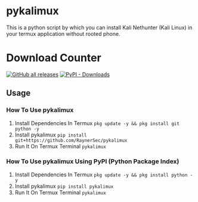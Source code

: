 # pykalimux
This is a python script by which you can install Kali Nethunter (Kali Linux) in your termux application without rooted phone.

# Download Counter
<p align="left">
<a href="https://github.com/RaynerSec/pykalimux/releases/latest"><img alt="GitHub all releases" src="https://img.shields.io/github/downloads/RaynerSec/pykalimux/total?label=GITHUB%20DOWNLOADS&style=for-the-badge"></a>
<a href="https://pypi.org/project/pykalimux"><img alt="PyPI - Downloads" src="https://img.shields.io/pypi/dm/pykalimux?label=PYPI%20DOWNLOADS&style=for-the-badge"></a>
</p>

## Usage
### How To Use pykalimux
1. Install Dependencies In Termux `pkg update -y && pkg install git python -y`
2. Install pykalimux `pip install git+https://github.com/RaynerSec/pykalimux`
3. Run It On Termux Terminal `pykalimux`
### How To Use pykalimux Using PyPI (Python Package Index)
1. Install Dependencies In Termux `pkg update -y && pkg install python -y`
2. Install pykalimux `pip install pykalimux`
3. Run It On Termux Terminal `pykalimux`
